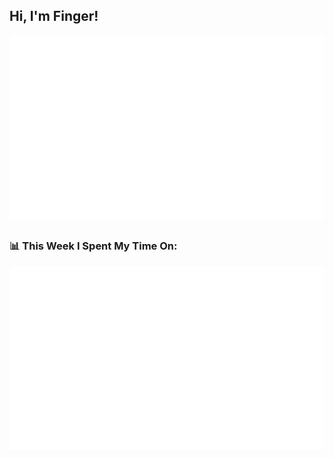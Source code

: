 <h2> Hi, I'm Finger!</h2>

<img align="right" src="https://raw.githubusercontent.com/spianmo/github-stats/master/generated/overview.svg#gh-light-mode-only">

<!-- <img align="right" height="160em" src="https://github-readme-stats-eight-theta.vercel.app/api/top-langs/?username=spianmo&layout=compact&langs_count=8&theme=algolia"/>	 -->
	
```go
package main

type Me struct {
	Name   string
	Job    string
	Code   string
	Skills string
}

func main() {
	me := &Me{
		Name:   "Finger",
		Job:    "Client-side Engineer",
		Code:   "Java and C++ and Others",
		Skills: "Android Security NLP ^o^",
	}
	_ = me
}
```


<h3>📊 This Week I Spent My Time On:</h3>
<img align='right' src="https://raw.githubusercontent.com/spianmo/github-stats/master/generated/languages.svg#gh-light-mode-only">

<!--START_SECTION:waka-->

```text
Java                   36 hrs 41 mins  █████████████████████▓░░░   86.27 %
Gradle                 1 hr 53 mins    █░░░░░░░░░░░░░░░░░░░░░░░░   04.46 %
Groovy                 1 hr 50 mins    █░░░░░░░░░░░░░░░░░░░░░░░░   04.33 %
XML                    1 hr 39 mins    █░░░░░░░░░░░░░░░░░░░░░░░░   03.91 %
Kotlin                 13 mins         ░░░░░░░░░░░░░░░░░░░░░░░░░   00.54 %
Shrinker Config File   6 mins          ░░░░░░░░░░░░░░░░░░░░░░░░░   00.24 %
```

<!--END_SECTION:waka-->
